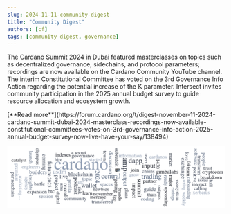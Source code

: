 ```yaml
---
slug: 2024-11-11-community-digest
title: "Community Digest"
authors: [cf]
tags: [community digest, governance]
---
```



The Cardano Summit 2024 in Dubai featured masterclasses on topics such as decentralized governance, sidechains, and protocol parameters; recordings are now available on the Cardano Community YouTube channel. The interim Constitutional Committee has voted on the 3rd Governance Info Action regarding the potential increase of the K parameter. Intersect invites community participation in the 2025 annual budget survey to guide resource allocation and ecosystem growth.

<div style={{ textAlign: 'right' }}>
 [**Read more**](https://forum.cardano.org/t/digest-november-11-2024-cardano-summit-dubai-2024-masterclass-recordings-now-available-constitutional-committees-votes-on-3rd-governance-info-action-2025-annual-budget-survey-now-live-have-your-say/138494) 
</div>

 ![community digest](./community-digest.png)

